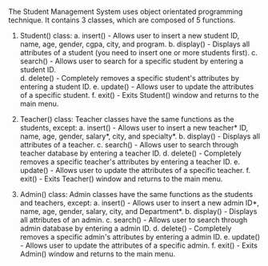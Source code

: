 The Student Management System uses object orientated programming technique. It contains 3 classes, which are composed of 5 functions.

1. Student() class:
  a. insert() - Allows user to insert a new student ID, name, age, gender, cgpa, city, and program.
  b. display() - Displays all attributes of a student (you need to insert one or more students first).
  c. search() - Allows user to search for a specific student by entering a student ID.  
  d. delete() - Completely removes a specific student's attributes by entering a student ID.
  e. update() - Allows user to update the attributes of a specific student.
  f. exit() - Exits Student() window and returns to the main menu.
  
2. Teacher() class: 
   Teacher classes have the same functions as the students, except:
  a. insert() - Allows user to insert a new teacher* ID, name, age, gender, salary*, city, and specialty*.
  b. display() - Displays all attributes of a teacher.
  c. search() - Allows user to search through teacher database by entering a teacher ID.
  d. delete() - Completely removes a specific teacher's attributes by entering a teacher ID.
  e. update() - Allows user to update the attributes of a specific teacher.
  f. exit() - Exits Teacher() window and returns to the main menu.
  
3. Admin() class: 
   Admin classes have the same functions as the students and teachers, except:
  a. insert() - Allows user to insert a new admin ID*, name, age, gender, salary, city, and Department*.
  b. display() - Displays all attributes of an admin.
  c. search() - Allows user to search through admin database by entering a admin ID.
  d. delete() - Completely removes a specific admin's attributes by entering a admin ID.
  e. update() - Allows user to update the attributes of a specific admin.
  f. exit() - Exits Admin() window and returns to the main menu.
